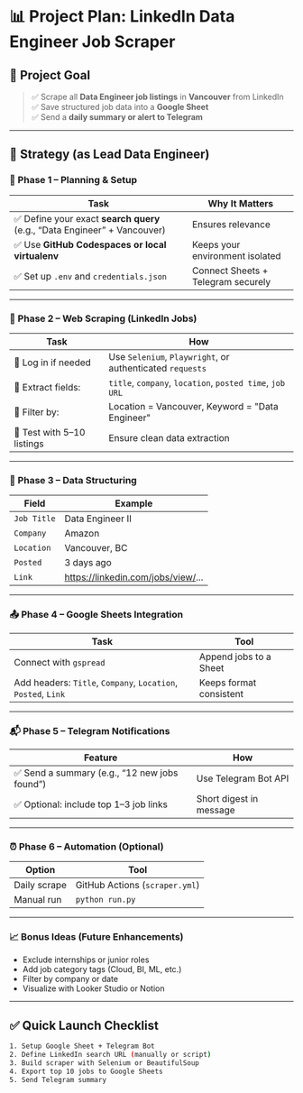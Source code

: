 # 📊 Project Plan: LinkedIn Data Engineer Job Scraper

## 🎯 Project Goal

> ✅ Scrape all **Data Engineer job listings** in **Vancouver** from LinkedIn  
> ✅ Save structured job data into a **Google Sheet**  
> ✅ Send a **daily summary or alert to Telegram**

---

## 🧠 Strategy (as Lead Data Engineer)

### 📌 Phase 1 – Planning & Setup

| Task | Why It Matters |
|------|----------------|
| ✅ Define your exact **search query** (e.g., “Data Engineer” + Vancouver) | Ensures relevance |
| ✅ Use **GitHub Codespaces or local virtualenv** | Keeps your environment isolated |
| ✅ Set up `.env` and `credentials.json` | Connect Sheets + Telegram securely |

---

### 🔎 Phase 2 – Web Scraping (LinkedIn Jobs)

| Task | How |
|------|-----|
| 🔐 Log in if needed | Use `Selenium`, `Playwright`, or authenticated `requests` |
| 📄 Extract fields: | `title`, `company`, `location`, `posted time`, `job URL` |
| 📌 Filter by: | Location = Vancouver, Keyword = "Data Engineer" |
| 🧪 Test with 5–10 listings | Ensure clean data extraction |

---

### 🧱 Phase 3 – Data Structuring

| Field | Example |
|-------|---------|
| `Job Title` | Data Engineer II |
| `Company` | Amazon |
| `Location` | Vancouver, BC |
| `Posted` | 3 days ago |
| `Link` | https://linkedin.com/jobs/view/... |

---

### 📤 Phase 4 – Google Sheets Integration

| Task | Tool |
|------|------|
| Connect with `gspread` | Append jobs to a Sheet |
| Add headers: `Title`, `Company`, `Location`, `Posted`, `Link` | Keeps format consistent |

---

### 📬 Phase 5 – Telegram Notifications

| Feature | How |
|---------|-----|
| ✅ Send a summary (e.g., “12 new jobs found”) | Use Telegram Bot API |
| ✅ Optional: include top 1–3 job links | Short digest in message |

---

### ⏰ Phase 6 – Automation (Optional)

| Option | Tool |
|--------|------|
| Daily scrape | GitHub Actions (`scraper.yml`) |
| Manual run | `python run.py` |

---

### 📈 Bonus Ideas (Future Enhancements)

- Exclude internships or junior roles
- Add job category tags (Cloud, BI, ML, etc.)
- Filter by company or date
- Visualize with Looker Studio or Notion

---

## ✅ Quick Launch Checklist

```bash
1. Setup Google Sheet + Telegram Bot
2. Define LinkedIn search URL (manually or script)
3. Build scraper with Selenium or BeautifulSoup
4. Export top 10 jobs to Google Sheets
5. Send Telegram summary
```

